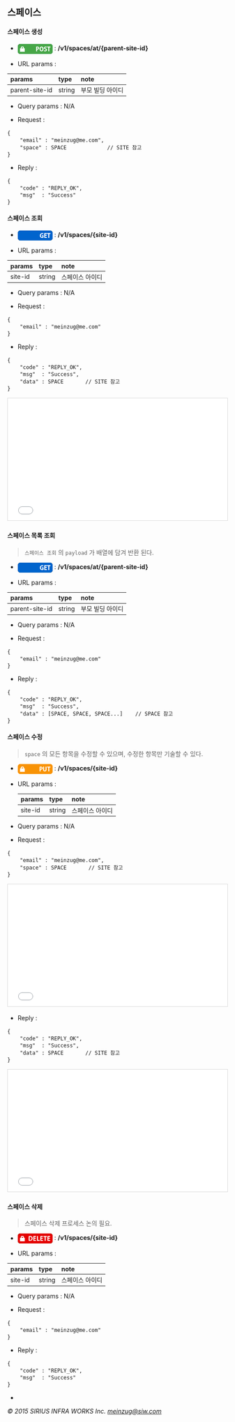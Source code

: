 ## 스페이스

#### 스페이스 생성

* <img align="center" src="../_img/POST_auth.png"> : **/v1/spaces/at/{parent-site-id}**

* URL params : 

|params        |type          |note            |
|:-------------|:-------------|:---------------|
|parent-site-id|string        |부모 빌딩 아이디|

* Query params : N/A

* Request :

```
{
    "email" : "meinzug@me.com",
    "space" : SPACE             // SITE 참고
}
```

* Reply :

```
{
    "code" : "REPLY_OK",
    "msg"  : "Success"
}
```

#### 스페이스 조회

* <img align="center" src="../_img/GET.png"> : **/v1/spaces/{site-id}**

* URL params :

|params |type  |note           |
|:------|:-----|:--------------|
|site-id|string|스페이스 아이디|

* Query params : N/A

* Request :

```
{
    "email" : "meinzug@me.com"
}
```

* Reply :

```
{
    "code" : "REPLY_OK",
    "msg"  : "Success",
    "data" : SPACE       // SITE 참고
}
```

<iframe src="../_json/site.json" scrolling="no" style="border:1px #D8D8D8 solid; width:100%; height:280px"></iframe>

#### 스페이스 목록 조회

> `스페이스 조회` 의 `payload` 가 배열에 담겨 반환 된다.

* <img align="center" src="../_img/GET.png"> : **/v1/spaces/at/{parent-site-id}**

* URL params :

|params        |type          |note            |
|:-------------|:-------------|:---------------|
|parent-site-id|string        |부모 빌딩 아이디|

* Query params : N/A

* Request :

```
{
    "email" : "meinzug@me.com"
}
```

* Reply :

```
{
    "code" : "REPLY_OK",
    "msg"  : "Success",
    "data" : [SPACE, SPACE, SPACE...]    // SPACE 참고
}
```

#### 스페이스 수정

> `space` 의 모든 항목을 수정할 수 있으며, 수정한 항목만 기술할 수 있다.

* <img align="center" src="../_img/PUT_auth.png"> : **/v1/spaces/{site-id}**

* URL params :

    |params        |type          |note            |
    |:-------------|:-------------|:---------------|
    |site-id       |string        |스페이스 아이디 |

* Query params : N/A

* Request : 

```
{
    "email" : "meinzug@me.com",
    "space" : SPACE       // SITE 참고
}
```

<iframe src="../_json/site.json" scrolling="no" style="border:1px #D8D8D8 solid; width:100%; height:280px"></iframe>

* Reply :

```
{
    "code" : "REPLY_OK",
    "msg"  : "Success",
    "data" : SPACE       // SITE 참고
}
```

<iframe src="../_json/site.json" scrolling="no" style="border:1px #D8D8D8 solid; width:100%; height:280px"></iframe>

#### 스페이스 삭제

> 스페이스 삭제 프로세스 논의 필요.

* <img align="center" src="../_img/DELETE_auth.png"> : **/v1/spaces/{site-id}**

* URL params :

|params        |type          |note           |
|:-------------|:-------------|:--------------|
|site-id       |string        |스페이스 아이디|

* Query params : N/A

* Request : 

```
{
    "email" : "meinzug@me.com"
}
```

* Reply :

```
{
    "code" : "REPLY_OK",
    "msg"  : "Success"
}
```

-
*&copy; 2015 SIRIUS INFRA WORKS Inc. [meinzug@siw.com](mailto:meinzug@siw.com)*
